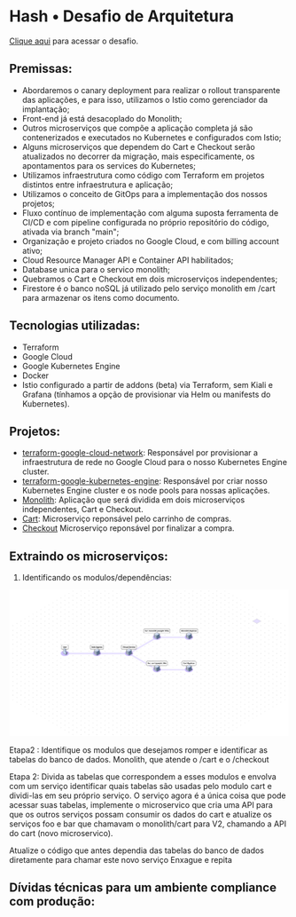 # Hash • Desafio de Arquitetura

[Clique aqui](https://github.com/hashlab/hiring/blob/master/challenges/pt-br/sre-challenge.md) para acessar o desafio.

## Premissas:

- Abordaremos o canary deployment para realizar o rollout transparente das aplicações, e para isso, utilizamos o Istio como gerenciador da implantação;
- Front-end já está desacoplado do Monolith;
- Outros microserviços que compõe a aplicação completa já são contenerizados e executados no Kubernetes e configurados com Istio;
- Alguns microserviços que dependem do Cart e Checkout serão atualizados no decorrer da migração, mais especificamente, os apontamentos para os services do Kubernetes;
- Utilizamos infraestrutura como código com Terraform em projetos distintos entre infraestrutura e aplicação;
- Utilizamos o conceito de GitOps para a implementação dos nossos projetos;
- Fluxo contínuo de implementação com alguma suposta ferramenta de CI/CD e com pipeline configurada no próprio repositório do código, ativada via branch "main";
- Organização e projeto criados no Google Cloud, e com billing account ativo;
- Cloud Resource Manager API e Container API habilitados;
- Database unica para o servico monolith;
- Quebramos o Cart e Checkout em dois microserviços independentes;
- Firestore é o banco noSQL já utilizado pelo serviço monolith em /cart para armazenar os itens como documento.

## Tecnologias utilizadas:

- Terraform
- Google Cloud
- Google Kubernetes Engine
- Docker
- Istio configurado a partir de addons (beta) via Terraform, sem Kiali e Grafana (tínhamos a opção de provisionar via Helm ou manifests do Kubernetes).

## Projetos:

- [terraform-google-cloud-network](https://github.com/letsrockthefuture/terraform-google-cloud-network): Responsável por provisionar a infraestrutura de rede no Google Cloud para o nosso Kubernetes Engine cluster.
- [terraform-google-kubernetes-engine](https://github.com/letsrockthefuture/terraform-google-cloud-kubernetes-engine): Responsável por criar nosso Kubernetes Engine cluster e os node pools para nossas aplicações.
- [Monolith](https://github.com/letsrockthefuture/monolith): Aplicação que será dividida em dois microserviços independentes, Cart e Checkout.
- [Cart](https://github.com/letsrockthefuture/cart): Microserviço reponsável pelo carrinho de compras.
- [Checkout](https://github.com/letsrockthefuture/checkout) Microserviço reponsável por finalizar a compra.

## Extraindo os microserviços:

1. Identificando os modulos/dependências:

<img src="images/canary.svg">


Etapa2 : Identifique os modulos que desejamos romper e identificar as tabelas do banco de dados.
Monolith, que atende o /cart e o /checkout

Etapa 2: Divida as tabelas que correspondem a esses modulos e envolva com um serviço
	identificar quais tabelas são usadas pelo modulo cart e dividi-las em seu próprio serviço. O serviço agora é a única coisa que pode acessar suas tabelas, implemente o microservico que cria uma API para que os outros serviços possam consumir os dados do cart e atualize os serviços foo e bar que chamavam o monolith/cart para V2, chamando a API do cart (novo microservico).

Atualize o código que antes dependia das tabelas do banco de dados diretamente para chamar este novo serviço
Enxague e repita

## Dívidas técnicas para um ambiente compliance com produção: